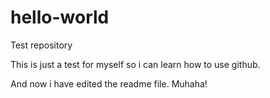 # hello-world
Test repository

This is just a test for myself so i can learn how to use github.

And now i have edited the readme file. Muhaha!
